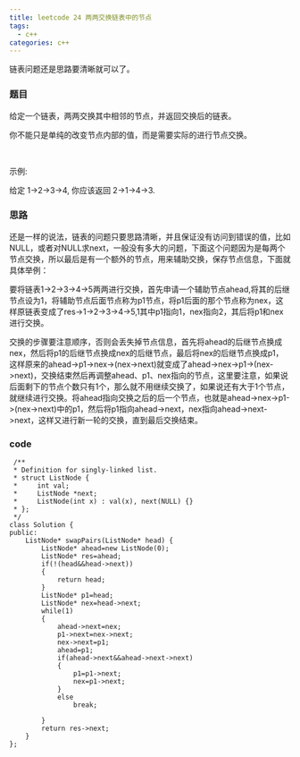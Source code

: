 ```yaml
---
title: leetcode 24 两两交换链表中的节点
tags:
  - c++ 
categories: c++ 
---
```

链表问题还是思路要清晰就可以了。
<!-- more -->

### 题目

给定一个链表，两两交换其中相邻的节点，并返回交换后的链表。

你不能只是单纯的改变节点内部的值，而是需要实际的进行节点交换。

 

示例:

给定 1->2->3->4, 你应该返回 2->1->4->3.

### 思路

还是一样的说法，链表的问题只要思路清晰，并且保证没有访问到错误的值，比如NULL，或者对NULL求next，一般没有多大的问题，下面这个问题因为是每两个节点交换，所以最后是有一个额外的节点，用来辅助交换，保存节点信息，下面就具体举例：

要将链表1->2->3->4->5两两进行交换，首先申请一个辅助节点ahead,将其的后继节点设为1，将辅助节点后面节点称为p1节点，将p1后面的那个节点称为nex，这样原链表变成了res->1->2->3->4->5,1其中p1指向1，nex指向2，其后将p1和nex进行交换。

交换的步骤要注意顺序，否则会丢失掉节点信息，首先将ahead的后继节点换成nex，然后将p1的后继节点换成nex的后继节点，最后将nex的后继节点换成p1，这样原来的ahead->p1->nex->(nex->next)就变成了ahead->nex->p1->(nex->next)，交换结束然后再调整ahead、p1、nex指向的节点，这里要注意，如果说后面剩下的节点个数只有1个，那么就不用继续交换了，如果说还有大于1个节点，就继续进行交换。将ahead指向交换之后的后一个节点，也就是ahead->nex->p1->(nex->next)中的p1，然后将p1指向ahead->next，nex指向ahead->next->next，这样又进行新一轮的交换，直到最后交换结束。


### code
  
     /**
	 * Definition for singly-linked list.
	 * struct ListNode {
	 *     int val;
	 *     ListNode *next;
	 *     ListNode(int x) : val(x), next(NULL) {}
	 * };
	 */
	class Solution {
	public:
	    ListNode* swapPairs(ListNode* head) {
	        ListNode* ahead=new ListNode(0);
	        ListNode* res=ahead;
	        if(!(head&&head->next))
	        {
	            return head;
	        }
	        ListNode* p1=head;
	        ListNode* nex=head->next;
	        while(1)
	        {
	            ahead->next=nex;
	            p1->next=nex->next;
	            nex->next=p1;
	            ahead=p1;
	            if(ahead->next&&ahead->next->next)
	            {
	                p1=p1->next;
	                nex=p1->next;
	            }
	            else
	                break; 
	            
	        }
	        return res->next;
	    }
	};